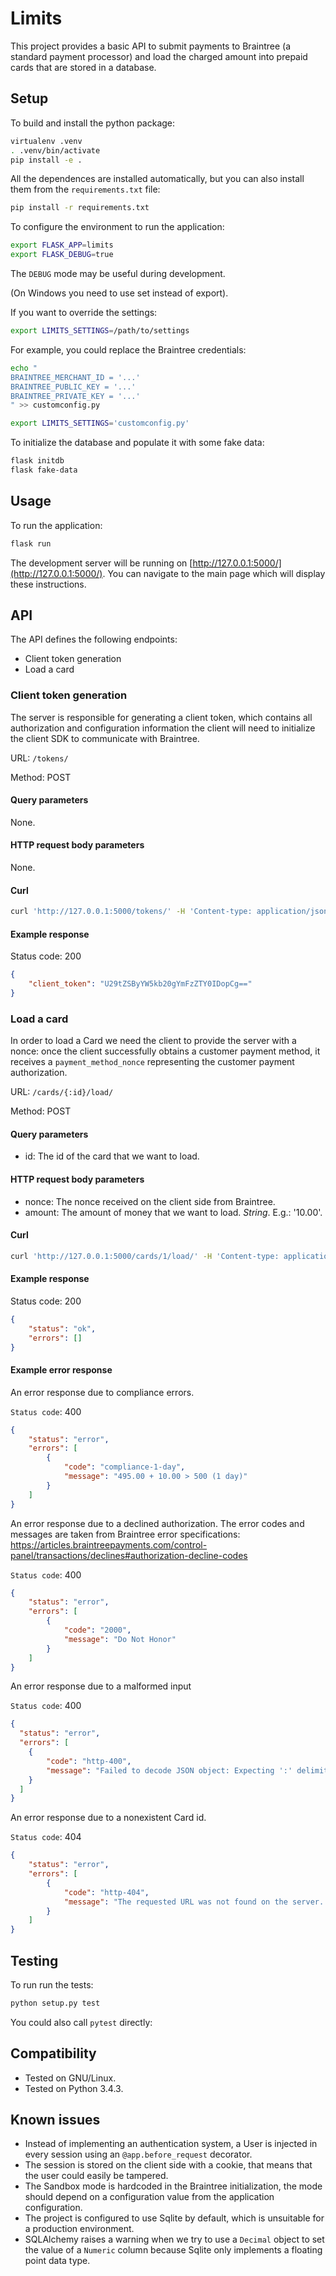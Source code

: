 # Limits

This project provides a basic API to submit payments to Braintree (a standard
payment processor) and load the charged amount into prepaid cards that are
stored in a database.

## Setup

To build and install the python package:

```bash
virtualenv .venv
. .venv/bin/activate
pip install -e .
```

All the dependences are installed automatically, but you can also install them
from the `requirements.txt` file:

```bash
pip install -r requirements.txt
```

To configure the environment to run the application:

```bash
export FLASK_APP=limits
export FLASK_DEBUG=true
```

The `DEBUG` mode may be useful during development.

(On Windows you need to use set instead of export).

If you want to override the settings:

```bash
export LIMITS_SETTINGS=/path/to/settings
```

For example, you could replace the Braintree credentials:

```bash
echo "
BRAINTREE_MERCHANT_ID = '...'
BRAINTREE_PUBLIC_KEY = '...'
BRAINTREE_PRIVATE_KEY = '...'
" >> customconfig.py

export LIMITS_SETTINGS='customconfig.py'
```

To initialize the database and populate it with some fake data:

```bash
flask initdb
flask fake-data
```

## Usage

To run the application:

```bash
flask run
```

The development server will be running on
[http://127.0.0.1:5000/](http://127.0.0.1:5000/). You can navigate to the main
page which will display these instructions.

## API

The API defines the following endpoints:

- Client token generation
- Load a card

### Client token generation

The server is responsible for generating a client token, which contains all
authorization and configuration information the client will need to initialize
the client SDK to communicate with Braintree.

URL: `/tokens/`

Method: POST

#### Query parameters

None.

#### HTTP request body parameters

None.

#### Curl

```bash
curl 'http://127.0.0.1:5000/tokens/' -H 'Content-type: application/json' -d '{}'
```

#### Example response

Status code: 200

```json
{
    "client_token": "U29tZSByYW5kb20gYmFzZTY0IDopCg=="
}
```

### Load a card

In order to load a Card we need the client to provide the server with a nonce:
once the client successfully obtains a customer payment method, it receives
a `payment_method_nonce` representing the customer payment authorization.

URL: `/cards/{:id}/load/`

Method: POST

#### Query parameters

- id: The id of the card that we want to load.

#### HTTP request body parameters

- nonce: The nonce received on the client side from Braintree.
- amount: The amount of money that we want to load. *String*. E.g.: '10.00'.

#### Curl

```bash
curl 'http://127.0.0.1:5000/cards/1/load/' -H 'Content-type: application/json' -d '{"nonce": "fake-valid-visa-nonce", "amount": "10.00"}'
```

#### Example response

Status code: 200

```json
{
    "status": "ok",
    "errors": []
}
```

#### Example error response

An error response due to compliance errors.

`Status code`: 400

```json
{
    "status": "error",
    "errors": [
        {
            "code": "compliance-1-day",
            "message": "495.00 + 10.00 > 500 (1 day)"
        }
    ]
}
```

An error response due to a declined authorization. The error codes and messages
are taken from Braintree error specifications:
https://articles.braintreepayments.com/control-panel/transactions/declines#authorization-decline-codes

`Status code`: 400

```json
{
    "status": "error",
    "errors": [
        {
            "code": "2000",
            "message": "Do Not Honor"
        }
    ]
}
```

An error response due to a malformed input

`Status code`: 400

```json
{
  "status": "error",
  "errors": [
    {
        "code": "http-400",
        "message": "Failed to decode JSON object: Expecting ':' delimiter: line 1 column 11 (char 10)"
    }
  ]
}
```


An error response due to a nonexistent Card id.

`Status code`: 404

```json
{
    "status": "error",
    "errors": [
        {
            "code": "http-404",
            "message": "The requested URL was not found on the server.  If you entered the URL manually please check your spelling and try again."
        }
    ]
}
```


## Testing

To run run the tests:

```bash
python setup.py test
```

You could also call `pytest` directly:

## Compatibility

- Tested on GNU/Linux.
- Tested on Python 3.4.3.

## Known issues

- Instead of implementing an authentication system, a User is injected in every
  session using an `@app.before_request` decorator.
- The session is stored on the client side with a cookie, that means that the
  user could easily be tampered.
- The Sandbox mode is hardcoded in the Braintree initialization, the mode
  should depend on a configuration value from the application configuration.
- The project is configured to use Sqlite by default, which is unsuitable for
  a production environment.
- SQLAlchemy raises a warning when we try to use a `Decimal` object to set the
  value of a `Numeric` column because Sqlite only implements a floating point
  data type.
